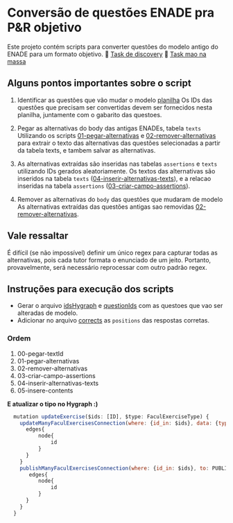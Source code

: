 # Conversão de questões ENADE pra P&R objetivo
Este projeto contém scripts para converter questões do modelo antigo do ENADE para um formato objetivo.
🔎 [Task de discovery](https://app.shortcut.com/teamassessments/story/100405/importa%C3%A7%C3%A3o-dos-enunciados-das-quest%C3%B5es-dissertativas-para-m%C3%BAltipla-escolha)
📝 [Task mao na massa](https://app.shortcut.com/teamassessments/story/104131/cria%C3%A7%C3%A3o-do-script-para-converter-p-rs-discursivos-em-objetivos)

## Alguns pontos importantes sobre o script
1. Identificar as questões que vão mudar o modelo [planilha](https://docs.google.com/spreadsheets/d/15An1yKe3-HSyns_x9evzcUhJVYBQxkgTSO0FeD94ftI/edit#gid=0)
Os IDs das questões que precisam ser convertidas devem ser fornecidos nesta planilha, juntamente com o gabarito das questoes.

2. Pegar as alternativas do body das antigas ENADEs, tabela `texts`
Utilizando os scripts [01-pegar-alternativas](./01-pegar-alternativas.js) e [02-remover-alternativas](./02-remover-alternativas.js) para extrair o texto das alternativas das questões selecionadas a partir da tabela texts, e tambem salvar as alternativas.

3. As alternativas extraídas são inseridas nas tabelas `assertions` e `texts` utilizando IDs gerados aleatoriamente.
Os textos das alternativas são inseridos na tabela `texts` ([04-inserir-alternativas-texts](./04-inserir-alternativas-texts.js)), e a relacao inseridas na tabela `assertions` ([03-criar-campo-assertions](./03-criar-campo-assertions.js)).

4. Remover as alternativas do `body` das questões que mudaram de modelo
As alternativas extraídas das questões antigas sao removidas [02-remover-alternativas](./02-remover-alternativas.js).

## Vale ressaltar
É difícil (se não impossível) definir um único regex para capturar todas as alternativas, pois cada tutor formata o enunciado de um jeito. Portanto, provavelmente, será necessário reprocessar com outro padrão regex.

## Instruções para execução dos scripts
- Gerar o arquivo [idsHygraph](./idsHygraph.js) e [questionIds](./questionIds.js) com as questoes que vao ser alteradas de modelo.
- Adicionar no arquivo [corrects](./corrects.js) as `positions` das respostas corretas.

### Ordem
1. 00-pegar-textId
2. 01-pegar-alternativas
3. 02-remover-alternativas
4. 03-criar-campo-assertions
5. 04-inserir-alternativas-texts
6. 05-insere-contents

**E atualizar o tipo no Hygraph :)**

```js
  mutation updateExercise($ids: [ID], $type: FaculExerciseType) {
    updateManyFaculExercisesConnection(where: {id_in: $ids}, data: {type: $type}) {
      edges{
          node{
              id
          }
      }
    }
    publishManyFaculExercisesConnection(where: {id_in: $ids}, to: PUBLISHED) {
       edges{
          node{
              id
          }
      }
    }
  }
  ```